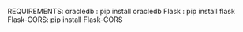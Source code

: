 REQUIREMENTS:
oracledb : pip install oracledb
Flask : pip install flask
Flask-CORS: pip install Flask-CORS
